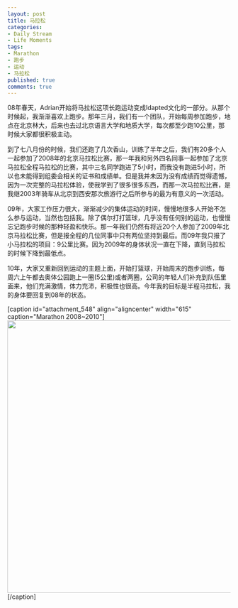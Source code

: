 ```yaml
---
layout: post
title: 马拉松
categories:
- Daily Stream
- Life Moments
tags:
- Marathon
- 跑步
- 运动
- 马拉松
published: true
comments: true
---
```

<p>08年春天，Adrian开始将马拉松这项长跑运动变成Idapted文化的一部分。从那个时候起，我渐渐喜欢上跑步。那年三月，我们有一个团队，开始每周参加跑步，地点在北京林大，后来也去过北京语言大学和地质大学，每次都至少跑10公里，那时候大家都很积极主动。</p>

<p>到了七八月份的时候，我们还跑了几次香山，训练了半年之后，我们有20多个人一起参加了2008年的北京马拉松比赛，那一年我和另外四名同事一起参加了北京马拉松全程马拉松的比赛，其中三名同学跑进了5小时，而我没有跑进5小时，所以也未能得到组委会相关的证书和成绩单。但是我并未因为没有成绩而觉得遗憾，因为一次完整的马拉松体验，使我学到了很多很多东西，而那一次马拉松比赛，是我继2003年骑车从北京到西安那次旅游行之后所参与的最为有意义的一次活动。</p>

<p>09年，大家工作压力很大，渐渐减少的集体运动的时间，慢慢地很多人开始不怎么参与运动，当然也包括我。除了偶尔打打篮球，几乎没有任何别的运动，也慢慢忘记跑步时候的那种轻盈和快乐。那一年我们仍然有将近20个人参加了2009年北京马拉松比赛，但是报全程的几位同事中只有两位坚持到最后。而09年我只报了小马拉松的项目：9公里比赛。因为2009年的身体状况一直在下降，直到马拉松的时候下降到最低点。</p>

<p>10年，大家又重新回到运动的主题上面，开始打篮球，开始周末的跑步训练，每周六上午都去奥体公园跑上一圈(5公里)或者两圈，公司的年轻人们补充到队伍里面来，他们充满激情，体力充沛，积极性也很高。今年我的目标是半程马拉松，我的身体要回复到08年的状态。</p>

<p>[caption id="attachment_548" align="aligncenter" width="615" caption="Marathon 2008~2010"]<a href="http://blog.wangyaodi.com/wp-content/uploads/2010/07/Screen-shot-2010-07-04-at-9.05.52-PM.png"><img class="size-full wp-image-548" title="Marathon2008-2010" src="http://blog.wangyaodi.com/wp-content/uploads/2010/07/Screen-shot-2010-07-04-at-9.05.52-PM.png" alt="" width="615" height="614" /></a>[/caption] </p>
